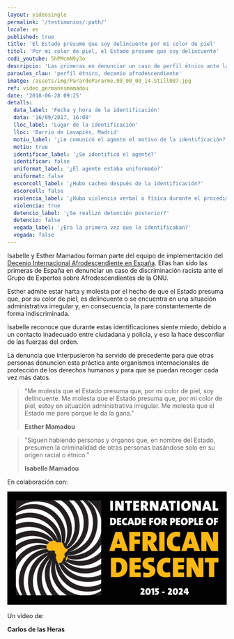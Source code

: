 ```yaml
---
layout: videosingle
permalink: '/testimonios/:path/'
locale: es
published: true
title: 'El Estado presume que soy delincuente por mi color de piel'
titol: 'Por mi color de piel, el Estado presume que soy delincuente'
codi_youtube: 5hPMcmN9y3o
descripcio: 'Las primeras en denunciar un caso de perfil étnico ante la ONU'
paraules_clau: 'perfil étnico, decenio afrodescendiente'
imatge: /assets/img/ParardePararme.00_00_00_14.Still007.jpg
ref: video_germanesmamadou
date: '2018-06-28 09:25'
detalls:
  data_label: 'Fecha y hora de la identificación'
  data: '16/09/2017, 16:00'
  lloc_label: 'Lugar de la identificación'
  lloc: 'Barrio de Lavapiés, Madrid'
  motiu_label: '¿Le comunicó el agente el motivo de la identificación?'
  motiu: true
  identificar_label: '¿Se identificó el agente?'
  identificar: false
  uniformat_label: '¿El agente estaba uniformado?'
  uniformat: false
  escorcoll_label: '¿Hubo cacheo después de la identificación?'
  escorcoll: false
  violencia_label: '¿Hubo violencia verbal o física durante el procedimiento de identificación y registro?'
  violencia: true
  detencio_label: '¿Se realizó detención posterior?'
  detencio: false
  vegada_label: '¿Era la primera vez que lo identificaban?'
  vegada: false
---
```

Isabelle y Esther Mamadou forman parte del equipo de implementación del [Decenio Internacional Afrodescendiente en España](http://www.un.org/es/events/africandescentdecade/). Ellas han sido las primeras de España en denunciar un caso de discriminación racista ante el Grupo de Expertos sobre Afrodescendientes de la ONU.

Esther admite estar harta y molesta por el hecho de que el Estado presuma que, por su color de piel, es delincuente o se encuentra en una situación administrativa irregular y, en consecuencia, la pare constantemente de forma indiscriminada.

Isabelle reconoce que durante estas identificaciones siente miedo, debido a un contacto inadecuado entre ciudadana y policía, y eso la hace desconfiar de las fuerzas del orden.

La denuncia que interpusieron ha servido de precedente para que otras personas denuncien esta práctica ante organismos internacionales de protección de los derechos humanos y para que se puedan recoger cada vez más datos.

> "Me molesta que el Estado presuma que, por mi color de piel, soy delincuente. Me molesta que el Estado presuma que, por mi color de piel, estoy en situación administrativa irregular. Me molesta que el Estado me pare porque le da la gana."
>
> **Esther Mamadou**

> "Siguen habiendo personas y órganos que, en nombre del Estado, presumen la criminalidad de otras personas basándose solo en su origen racial o étnico."
>
> **Isabelle Mamadou**

En colaboración con:

![](/assets/img/emblem_EN.png)

Un vídeo de:

**Carlos de las Heras**
